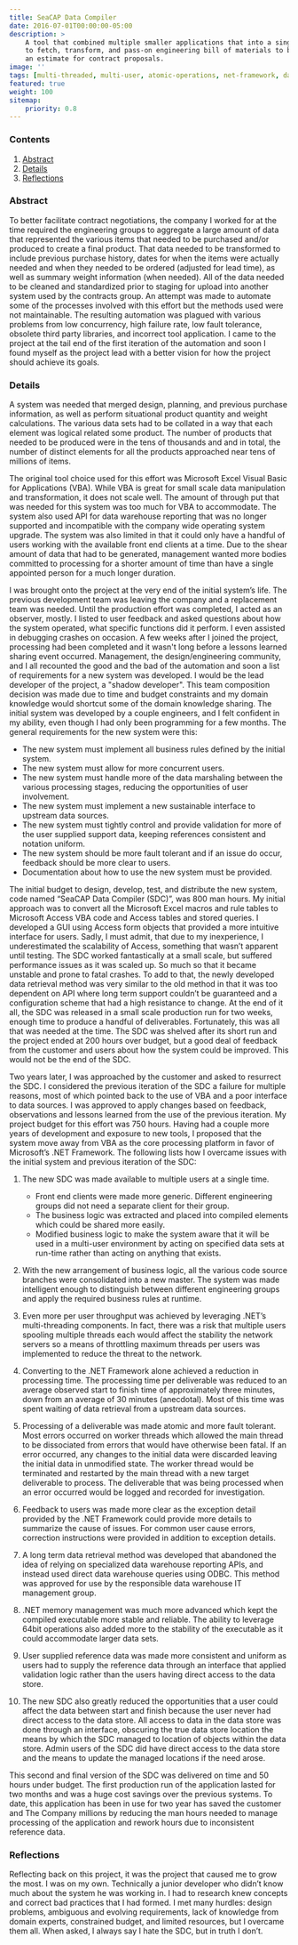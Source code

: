 ```yaml
---
title: SeaCAP Data Compiler
date: 2016-07-01T00:00:00-05:00
description: >
    A tool that combined multiple smaller applications that into a single workflow
    to fetch, transform, and pass-on engineering bill of materials to be used as
    an estimate for contract proposals.
image: ''
tags: [multi-threaded, multi-user, atomic-operations, net-framework, data-transformation, odbc]
featured: true
weight: 100
sitemap:
    priority: 0.8
---
```


### Contents
1. [Abstract](#abstract)
1. [Details](#details)
1. [Reflections](#reflections)

### Abstract

To better facilitate contract negotiations, the company I worked for at the time
required the engineering groups to aggregate a large amount of data that
represented the various items that needed to be purchased and/or produced to
create a final product. That data needed to be transformed to include previous
purchase history, dates for when the items were actually needed and when they
needed to be ordered (adjusted for lead time), as well as summary weight
information (when needed). All of the data needed to be cleaned and standardized
prior to staging for upload into another system used by the contracts group. An
attempt was made to automate some of the processes involved with this effort but
the methods used were not maintainable.  The resulting automation was plagued
with various problems from low concurrency, high failure rate, low fault
tolerance, obsolete third party libraries, and incorrect tool application.  I
came to the project at the tail end of the first iteration of the automation and
soon I found myself as the project lead with a better vision for how the project
should achieve its goals.

### Details

A system was needed that merged design, planning, and previous purchase information, 
as well as perform situational product quantity and weight calculations. The various 
data sets had to be collated in a way that each element was logical related some 
product. The number of products that needed to be produced were in the tens of 
thousands and and in total, the number of distinct elements for all the products 
approached near tens of millions of items. 

The original tool choice used for this effort was Microsoft Excel Visual Basic for 
Applications (VBA). While VBA is great for small scale data manipulation and 
transformation, it does not scale well. The amount of through put that was needed 
for this system was too much for VBA to accommodate. The system also used API for 
data warehouse reporting that was no longer supported and incompatible with the 
company wide operating system upgrade. The system was also limited in that it could 
only have a handful of users working with the available front end clients at a time. 
Due to the shear amount of data that had to be generated, management wanted more 
bodies committed to processing for a shorter amount of time than have a single 
appointed person for a much longer duration. 

I was brought onto the project at the very end of the initial system’s life. The 
previous development team was leaving the company and a replacement team was needed. 
Until the production effort was completed, I acted as an observer, mostly. I listed 
to user feedback and asked questions about how the system operated, what specific 
functions did it perform. I even assisted in debugging crashes on occasion. A few 
weeks after I joined the project, processing had been completed and it wasn't long 
before a lessons learned sharing event occurred. Management, the design/engineering 
community, and I all recounted the good and the bad of the automation and soon a 
list of requirements for a new system was developed.  I would be the lead developer 
of the project, a "shadow developer". This team composition decision was made due to 
time and budget constraints and my domain knowledge would shortcut some of the 
domain knowledge sharing. The initial system was developed by a couple engineers, 
and I felt confident in my ability, even though I had only been programming for a 
few months. The general requirements for the new system were this:

- The new system must implement all business rules defined by the initial system.
- The new system must allow for more concurrent users.
- The new system must handle more of the data marshaling between the various processing stages, reducing the opportunities of user involvement.
- The new system must implement a new sustainable interface to upstream data sources.
- The new system must tightly control and provide validation for more of the user supplied support data, keeping references consistent and notation uniform.
- The new system should be more fault tolerant and if an issue do occur, feedback should be more clear to users.
- Documentation about how to use the new system must be provided.

The initial budget to design, develop, test, and distribute the new system, code 
named “SeaCAP Data Compiler (SDC)”, was 800 man hours. My initial approach was to 
convert all the Microsoft Excel macros and rule tables to Microsoft Access VBA code 
and Access tables and stored queries. I developed a GUI using Access form objects 
that provided a more intuitive interface for users. Sadly, I must admit, that due to 
my inexperience, I underestimated the scalability of Access, something that wasn’t 
apparent until testing. The SDC worked fantastically at a small scale, but suffered 
performance issues as it was scaled up. So much so that it became unstable and prone 
to fatal crashes. To add to that, the newly developed data retrieval method was very 
similar to the old method in that it was too dependent on API where long term 
support couldn’t be guaranteed and a configuration scheme that had a high resistance 
to change. At the end of it all, the SDC was released in a small scale production 
run for two weeks, enough time to produce a handful of deliverables. Fortunately, 
this was all that was needed at the time. The SDC was shelved after its short run 
and the project ended at 200 hours over budget, but a good deal of feedback from the 
customer and users about how the system could be improved. This would not be the end 
of the SDC.

Two years later, I was approached by the customer and asked to resurrect the SDC. I 
considered the previous iteration of the SDC a failure for multiple reasons, most of 
which pointed back to the use of VBA and a poor interface to data sources. I was 
approved to apply changes based on feedback, observations and lessons learned from 
the use of the previous iteration. My project budget for this effort was 750 hours. 
Having had a couple more years of development and exposure to new tools, I proposed 
that the system move away from VBA as the core processing platform in favor of 
Microsoft’s .NET Framework. The following lists how I overcame issues with the 
initial system and previous iteration of the SDC:

1. The new SDC was made available to multiple users at a single time.
    - Front end clients were made more generic. Different engineering groups did
    not need a separate client for their group.
    - The business logic was extracted and placed into compiled elements which
    could be shared more easily.
    - Modified business logic to make the system aware that it will be used in a
    multi-user environment by acting on specified data sets at run-time rather
    than acting on anything that exists.

1. With the new arrangement of business logic, all the various code source branches 
were consolidated into a new master. The system was made intelligent enough to 
distinguish between different engineering groups and apply the required business 
rules at runtime.

1. Even more per user throughput was achieved by leveraging .NET’s multi-threading 
components. In fact, there was a risk that multiple users spooling multiple 
threads each would affect the stability the network servers so a means of 
throttling maximum threads per users was implemented to reduce the threat to the 
network.

1. Converting to the .NET Framework alone achieved a reduction in processing time. 
The processing time per deliverable was reduced to an average observed start to 
finish time of approximately three minutes, down from an average of 30 minutes 
(anecdotal). Most of this time was spent waiting of data retrieval from a 
upstream data sources.

1. Processing of a deliverable was made atomic and more fault tolerant. Most errors 
occurred on worker threads which allowed the main thread to be dissociated from 
errors that would have otherwise been fatal. If an error occurred, any changes 
to the initial data were discarded leaving the initial data in unmodified state. 
The worker thread would be terminated and restarted by the main thread with a 
new target deliverable to process. The deliverable that was being processed when 
an error occurred would be logged and recorded for investigation.

1. Feedback to users was made more clear as the exception detail provided by the 
.NET Framework could provide more details to summarize the cause of issues. For 
common user cause errors, correction instructions were provided in addition to 
exception details.

1. A long term data retrieval method was developed that abandoned the idea of 
relying on specialized data  warehouse reporting APIs, and instead used direct 
data warehouse queries using ODBC. This method was approved for use by the 
responsible data warehouse IT management group.

1. .NET memory management was much more advanced which kept the compiled executable 
more stable and reliable. The ability to leverage 64bit operations also added 
more to the stability of the executable as it could accommodate larger data 
sets.

1. User supplied reference data was made more consistent and uniform as users had 
to supply  the reference data through an interface that applied validation logic 
rather than the users having direct access to the data store.

1. The new SDC also greatly reduced the opportunities that a user could affect the 
data between start and finish because the user never had direct access to the 
data store. All access to data in the data store was done through an interface, 
obscuring the true data store location the means by which the SDC managed to 
location of objects within the data store. Admin users of the SDC did have 
direct access to the data store and the means to update the managed locations if 
the need arose.

This second and final version of the SDC was delivered on time and 50 hours under budget. The first production run of the application lasted for two months and was a 
huge cost savings over the previous systems. To date, this application has been in 
use for two year has saved the customer and The Company millions by reducing the man 
hours needed to manage processing of the application and rework hours due to 
inconsistent reference data.

### Reflections

Reflecting back on this project, it was the project that caused me to grow the most. 
I was on my own. Technically a junior developer who didn’t know much about the 
system he was working in. I had to research knew concepts and correct bad practices 
that I had formed. I met many hurdles: design problems, ambiguous and evolving 
requirements, lack of knowledge from domain experts, constrained budget, and limited 
resources, but I overcame them all. When asked, I always say I hate the SDC, but in 
truth I don’t.
